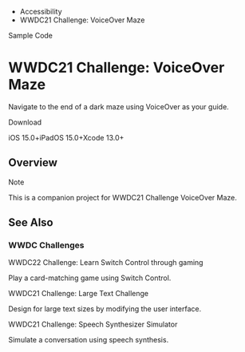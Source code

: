 

- Accessibility
-  WWDC21 Challenge: VoiceOver Maze 

Sample Code

# WWDC21 Challenge: VoiceOver Maze

Navigate to the end of a dark maze using VoiceOver as your guide.

Download

iOS 15.0+iPadOS 15.0+Xcode 13.0+

## Overview

Note

This is a companion project for WWDC21 Challenge VoiceOver Maze.

## See Also

### WWDC Challenges

WWDC22 Challenge: Learn Switch Control through gaming

Play a card-matching game using Switch Control.

WWDC21 Challenge: Large Text Challenge

Design for large text sizes by modifying the user interface.

WWDC21 Challenge: Speech Synthesizer Simulator

Simulate a conversation using speech synthesis.

